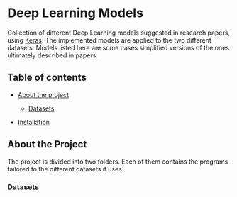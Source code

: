 # Deep Learning Models

Collection of different Deep Learning models suggested in research papers, using [Keras](https://keras.io/).
The implemented models are applied to the two different datasets. 
Models listed here are some cases simplified versions of the ones ultimately described in papers.

## Table of contents
- [About the project](#about-the-project)
    - [Datasets](#datasets)
    
- [Installation](#installation)


## About the Project
The project is divided into two folders. Each of them contains the programs tailored to the different datasets it uses. 
   

### Datasets










